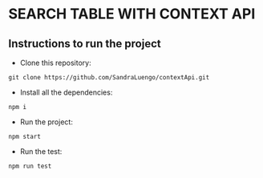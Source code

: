 # SEARCH TABLE WITH CONTEXT API

## Instructions to run the project

- Clone this repository: 

```
git clone https://github.com/SandraLuengo/contextApi.git
```

- Install all the dependencies:

```
npm i
```

- Run the project:

```
npm start
```

- Run the test:

```
npm run test
```
